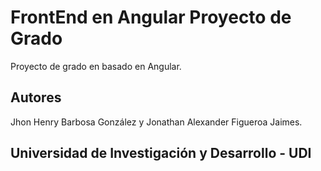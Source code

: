 # FrontEnd en Angular Proyecto de Grado

Proyecto de grado en basado en Angular.

## Autores

Jhon Henry Barbosa González y Jonathan Alexander Figueroa Jaimes.

## Universidad de Investigación y Desarrollo - UDI

